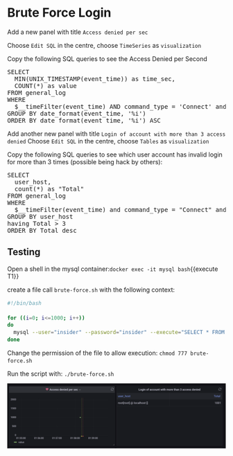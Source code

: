 # Brute Force Login

Add a new panel with title `Access denied per sec`

Choose `Edit SQL` in the centre, choose `TimeSeries` as `visualization`

Copy the following SQL queries to see the Access Denied per Second
<pre class="file" data-target="clipboard">
SELECT  
  MIN(UNIX_TIMESTAMP(event_time)) as time_sec,
  COUNT(*) as value
FROM general_log
WHERE
  $__timeFilter(event_time) AND command_type = 'Connect' and convert(argument, binary) like "%Access denied%"
GROUP BY date_format(event_time, '%i')
ORDER BY date_format(event_time, '%i') ASC
</pre>


Add another new panel with title `Login of account with more than 3 access denied`
Choose `Edit SQL` in the centre, choose `Tables` as `visualization`

Copy the following SQL queries to see which user account has invalid login for more than 3 times (possible being hack by others):
<pre class="file" data-target="clipboard">
SELECT
  user_host,
  count(*) as "Total"
FROM general_log
WHERE
  $__timeFilter(event_time) and command_type = "Connect" and convert(argument, binary) like "%Access denied%"
GROUP BY user_host
having Total > 3
ORDER BY Total desc 
</pre>

## Testing
Open a shell in the mysql container:`docker exec -it mysql bash`{{execute T1}}

create a file call `brute-force.sh` with the following context: 
```sh
#!/bin/bash

for ((i=0; i<=1000; i++))
do
  mysql --user="insider" --password="insider" --execute="SELECT * FROM wordpress.wp_users limit 1;"
done
```

Change the permission of the file to allow execution:
`chmod 777 brute-force.sh`

Run the script with:
`./brute-force.sh`

![result](assets/brute-force.png)